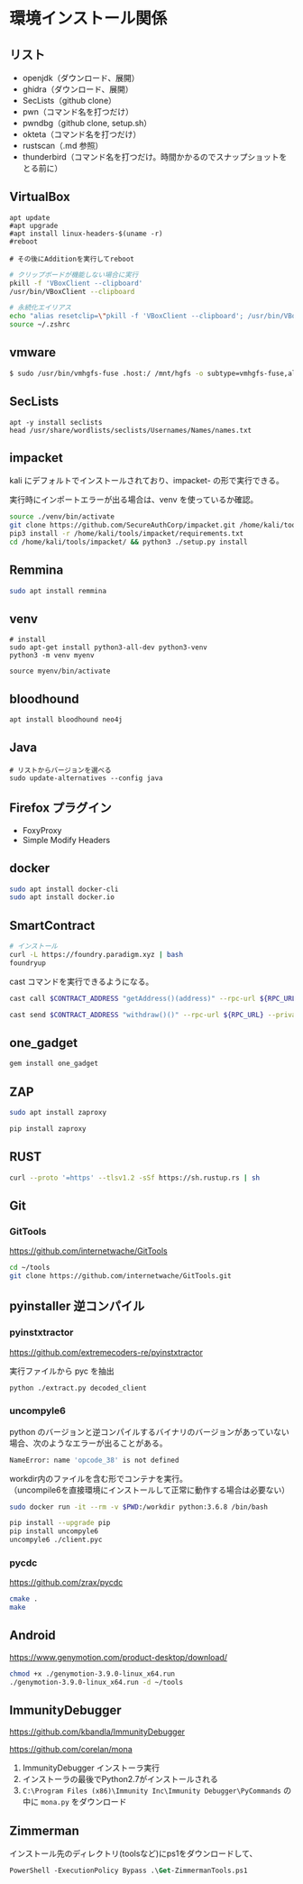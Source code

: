 # 環境インストール関係

## リスト

- openjdk（ダウンロード、展開）
- ghidra（ダウンロード、展開）
- SecLists（github clone）
- pwn（コマンド名を打つだけ）
- pwndbg（github clone, setup.sh）
- okteta（コマンド名を打つだけ）
- rustscan（.md 参照）
- thunderbird（コマンド名を打つだけ。時間かかるのでスナップショットをとる前に）

## VirtualBox

```shell
apt update
#apt upgrade
#apt install linux-headers-$(uname -r)
#reboot

# その後にAdditionを実行してreboot
```

```sh
# クリップボードが機能しない場合に実行
pkill -f 'VBoxClient --clipboard'
/usr/bin/VBoxClient --clipboard

# 永続化エイリアス
echo "alias resetclip=\"pkill -f 'VBoxClient --clipboard'; /usr/bin/VBoxClient --clipboard\"" >> ~/.zshrc
source ~/.zshrc
```

## vmware

```sh
$ sudo /usr/bin/vmhgfs-fuse .host:/ /mnt/hgfs -o subtype=vmhgfs-fuse,allow_other

```

## SecLists

```shell
apt -y install seclists
head /usr/share/wordlists/seclists/Usernames/Names/names.txt
```

## impacket

kali にデフォルトでインストールされており、impacket-<cmd> の形で実行できる。

実行時にインポートエラーが出る場合は、venv を使っているか確認。

```sh
source ./venv/bin/activate
git clone https://github.com/SecureAuthCorp/impacket.git /home/kali/tools/impacket
pip3 install -r /home/kali/tools/impacket/requirements.txt
cd /home/kali/tools/impacket/ && python3 ./setup.py install
```

## Remmina

```sh
sudo apt install remmina
```

## venv

```shell
# install
sudo apt-get install python3-all-dev python3-venv
python3 -m venv myenv
```

```shell
source myenv/bin/activate
```

## bloodhound

```sh
apt install bloodhound neo4j
```

## Java

```shell
# リストからバージョンを選べる
sudo update-alternatives --config java
```

## Firefox プラグイン

- FoxyProxy
- Simple Modify Headers

## docker

```sh
sudo apt install docker-cli
sudo apt install docker.io
```

## SmartContract

```sh
# インストール
curl -L https://foundry.paradigm.xyz | bash
foundryup
```

cast コマンドを実行できるようになる。

```sh
cast call $CONTRACT_ADDRESS "getAddress()(address)" --rpc-url ${RPC_URL}

cast send $CONTRACT_ADDRESS "withdraw()()" --rpc-url ${RPC_URL} --private-key ${PRIVATE_KEY} --from ${MYADDR} --legacy
```

## one_gadget

```sh
gem install one_gadget
```

## ZAP

```sh
sudo apt install zaproxy

pip install zaproxy
```

## RUST

```sh
curl --proto '=https' --tlsv1.2 -sSf https://sh.rustup.rs | sh
```

## Git

### GitTools

https://github.com/internetwache/GitTools

```sh
cd ~/tools
git clone https://github.com/internetwache/GitTools.git

```

## pyinstaller 逆コンパイル

### pyinstxtractor

https://github.com/extremecoders-re/pyinstxtractor

実行ファイルから pyc を抽出

```sh
python ./extract.py decoded_client
```

### uncompyle6


python のバージョンと逆コンパイルするバイナリのバージョンがあっていない場合、次のようなエラーが出ることがある。

```sh
NameError: name 'opcode_38' is not defined
```

workdir内のファイルを含む形でコンテナを実行。  
（uncompile6を直接環境にインストールして正常に動作する場合は必要ない）


```sh
sudo docker run -it --rm -v $PWD:/workdir python:3.6.8 /bin/bash
```

```sh
pip install --upgrade pip
pip install uncompyle6
uncompyle6 ./client.pyc
```

### pycdc

https://github.com/zrax/pycdc

```sh
cmake .
make
```

## Android

https://www.genymotion.com/product-desktop/download/

```sh
chmod +x ./genymotion-3.9.0-linux_x64.run
./genymotion-3.9.0-linux_x64.run -d ~/tools
```

## ImmunityDebugger

https://github.com/kbandla/ImmunityDebugger

https://github.com/corelan/mona

1. ImmunityDebugger インストーラ実行
2. インストーラの最後でPython2.7がインストールされる
3. `C:\Program Files (x86)\Immunity Inc\Immunity Debugger\PyCommands` の中に `mona.py` をダウンロード

## Zimmerman

インストール先のディレクトリ(toolsなど)にps1をダウンロードして、

```ps
PowerShell -ExecutionPolicy Bypass .\Get-ZimmermanTools.ps1
```
